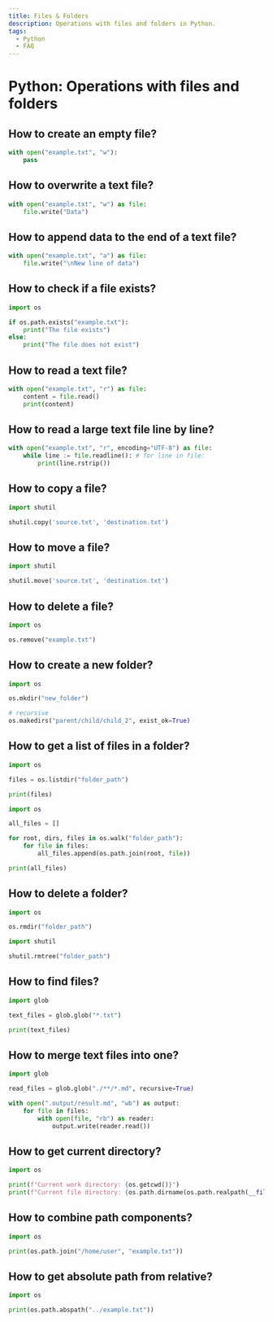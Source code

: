 ```yaml
---
title: Files & Folders
description: Operations with files and folders in Python.
tags:
  - Python
  - FAQ
---
```


# Python: Operations with files and folders

## How to create an empty file?

```python
with open("example.txt", "w"):
    pass
```

## How to overwrite a text file?

```python
with open("example.txt", "w") as file:
    file.write("Data")
```

## How to append data to the end of a text file?

```python
with open("example.txt", "a") as file:
    file.write("\nNew line of data")
```

## How to check if a file exists?

```python
import os

if os.path.exists("example.txt"):
    print("The file exists")
else:
    print("The file does not exist")
```

## How to read a text file?

```python
with open("example.txt", "r") as file:
    content = file.read()
    print(content)
```

## How to read a large text file line by line?

```python
with open("example.txt", "r", encoding="UTF-8") as file:
    while line := file.readline(): # for line in file:
        print(line.rstrip())
```

## How to copy a file?

```python
import shutil

shutil.copy('source.txt', 'destination.txt')
```

## How to move a file?

```python
import shutil

shutil.move('source.txt', 'destination.txt')
```

## How to delete a file?

```python
import os

os.remove("example.txt")
```

## How to create a new folder?

```python
import os

os.mkdir("new_folder")

# recursive
os.makedirs("parent/child/child_2", exist_ok=True)
```

## How to get a list of files in a folder?

```python
import os

files = os.listdir("folder_path")

print(files)
```

```python title="Recursive"
import os

all_files = []

for root, dirs, files in os.walk("folder_path"):
    for file in files:
        all_files.append(os.path.join(root, file))

print(all_files)
```

## How to delete a folder?

```python
import os

os.rmdir("folder_path")
```

```python title="Recursive"
import shutil

shutil.rmtree("folder_path")
```

## How to find files?

```python
import glob

text_files = glob.glob("*.txt")

print(text_files)
```

## How to merge text files into one?

```python
import glob

read_files = glob.glob("./**/*.md", recursive=True)

with open(".output/result.md", "wb") as output:
    for file in files:
        with open(file, "rb") as reader:
            output.write(reader.read())
```

## How to get current directory?

```python
import os

print(f"Current work directory: {os.getcwd()}")
print(f"Current file directory: {os.path.dirname(os.path.realpath(__file__))}")
```

## How to combine path components?

```python
import os

print(os.path.join("/home/user", "example.txt"))
```

## How to get absolute path from relative?

```python
import os

print(os.path.abspath("../example.txt"))
```
